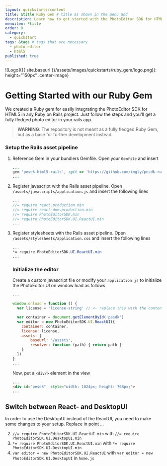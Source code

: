 ```yaml
---
layout: quickstarts/content
title: &title Ruby Gem # title as shown in the menu and 
description: Learn how to get started with the PhotoEditor SDK for HTML5 and Ruby on Rails and how to swiftly integrate the SDK into a Ruby on Rails project.
menuitem: *title
order: 0
category: 
  - quickstart
tags: &tags # tags that are necessary
  - photo editor 
  - html5
published: true
---
```


![Logo]({{ site.baseurl }}/assets/images/quickstarts/ruby_gem/logo.png){: height="150px" .center-image}

# Getting Started with our Ruby Gem

We created a Ruby gem for easily integrating the PhotoEditor SDK for HTML5 in any Ruby on Rails project. Just follow the steps and you'll get a fully fledged photo editor in your rails app.

>**WARNING**: The repository is not meant as a fully fledged Ruby Gem, but as a base for further development instead. 

### Setup the Rails asset pipeline

1. Reference Gem in your bundlers Gemfile. Open your `Gemfile` and insert
    ```ruby
    ...
    gem 'pesdk-html5-rails', :git => 'https://github.com/imgly/pesdk-ruby-gem-demo.git'
    ...
    ```

2. Register javascript with the Rails asset pipeline. Open `/assets/javascripts/application.js` and insert the following lines 
    ```javascript
    ...
    //= require react.production.min
    //= require react-dom.production.min
    //= require PhotoEditorSDK.min
    //= require PhotoEditorSDK.UI.ReactUI.min
    ...
    ```

3. Register stylesheets with the Rails asset pipeline.
Open `/assets/stylesheets/application.css` and insert the following lines
    ```css
    ...
    *= require PhotoEditorSDK.UI.ReactUI.min
    ...
    ```

    ### Initialize the editor 
    Create a custom javascript file or modify your `application.js` to initialize the PhotoEditor UI on window load as follows 

    ```javascript
    ...

    window.onload = function () {
      var license = 'license-string' // <- replace this with the content of your license file. The JSON-object needs to be in string format

      var container = document.getElementById('pesdk')  
      var editor = new PhotoEditorSDK.UI.ReactUI({
        container: container,
        license: license,
        assets: {
            baseUrl: '/assets', 
            resolver: function (path) { return path }
        }
      })
    }
    ...

    ```

    Now, put a `<div/>` element in the view 
    ```html
    ...
    <div id="pesdk"  style="width: 1024px; height: 768px;">
    ...
    ```

## Switch between React- and DesktopUI
In order to use the DesktopUI instead of the ReactUI, you need to make some changes to your setup. Replace in point ...

2.  `//= require PhotoEditorSDK.UI.ReactUI.min` with `//= require PhotoEditorSDK.UI.DesktopUI.min`
3.  `*= require PhotoEditorSDK.UI.ReactUI.min` with `*= require PhotoEditorSDK.UI.DesktopUI.min`
4.  `var editor = new PhotoEditorSDK.UI.ReactUI` with `var editor = new PhotoEditorSDK.UI.DesktopUI` in `home.js`
